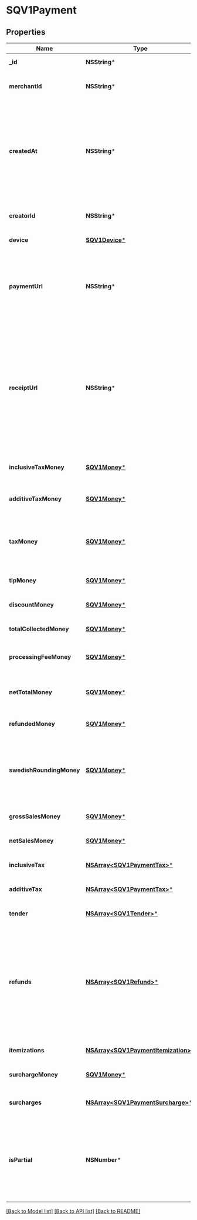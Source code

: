 # SQV1Payment

## Properties
Name | Type | Description | Notes
------------ | ------------- | ------------- | -------------
**_id** | **NSString*** | The payment&#39;s unique identifier. | [optional] 
**merchantId** | **NSString*** | The unique identifier of the merchant that took the payment. | [optional] 
**createdAt** | **NSString*** | The time when the payment was created, in ISO 8601 format. Reflects the time of the first payment if the object represents an incomplete partial payment, and the time of the last or complete payment otherwise. | [optional] 
**creatorId** | **NSString*** | The unique identifier of the Square account that took the payment. | [optional] 
**device** | [**SQV1Device***](SQV1Device.md) | The device that took the payment. | [optional] 
**paymentUrl** | **NSString*** | The URL of the payment&#39;s detail page in the merchant dashboard. The merchant must be signed in to the merchant dashboard to view this page. | [optional] 
**receiptUrl** | **NSString*** | The URL of the receipt for the payment. Note that for split tender payments, this URL corresponds to the receipt for the first tender listed in the payment&#39;s tender field. Each Tender object has its own receipt_url field you can use to get the other receipts associated with a split tender payment. | [optional] 
**inclusiveTaxMoney** | [**SQV1Money***](SQV1Money.md) | The sum of all inclusive taxes associated with the payment. | [optional] 
**additiveTaxMoney** | [**SQV1Money***](SQV1Money.md) | The sum of all additive taxes associated with the payment. | [optional] 
**taxMoney** | [**SQV1Money***](SQV1Money.md) | The total of all taxes applied to the payment. This is always the sum of inclusive_tax_money and additive_tax_money. | [optional] 
**tipMoney** | [**SQV1Money***](SQV1Money.md) | The total of all tips applied to the payment. | [optional] 
**discountMoney** | [**SQV1Money***](SQV1Money.md) | The total of all discounts applied to the payment. | [optional] 
**totalCollectedMoney** | [**SQV1Money***](SQV1Money.md) | The total of all discounts applied to the payment. | [optional] 
**processingFeeMoney** | [**SQV1Money***](SQV1Money.md) | The total of all processing fees collected by Square for the payment. | [optional] 
**netTotalMoney** | [**SQV1Money***](SQV1Money.md) | The amount to be deposited into the merchant&#39;s bank account for the payment. | [optional] 
**refundedMoney** | [**SQV1Money***](SQV1Money.md) | The total of all refunds applied to the payment. | [optional] 
**swedishRoundingMoney** | [**SQV1Money***](SQV1Money.md) | The total of all sales, including any applicable taxes, rounded to the smallest legal unit of currency (e.g., the nearest penny in USD, the nearest nickel in CAD) | [optional] 
**grossSalesMoney** | [**SQV1Money***](SQV1Money.md) | The total of all sales, including any applicable taxes. | [optional] 
**netSalesMoney** | [**SQV1Money***](SQV1Money.md) | The total of all sales, minus any applicable taxes. | [optional] 
**inclusiveTax** | [**NSArray&lt;SQV1PaymentTax&gt;***](SQV1PaymentTax.md) | All of the inclusive taxes associated with the payment. | [optional] 
**additiveTax** | [**NSArray&lt;SQV1PaymentTax&gt;***](SQV1PaymentTax.md) | All of the additive taxes associated with the payment. | [optional] 
**tender** | [**NSArray&lt;SQV1Tender&gt;***](SQV1Tender.md) | All of the tenders associated with the payment. | [optional] 
**refunds** | [**NSArray&lt;SQV1Refund&gt;***](SQV1Refund.md) | All of the refunds applied to the payment. Note that the value of all refunds on a payment can exceed the value of all tenders if a merchant chooses to refund money to a tender after previously accepting returned goods as part of an exchange. | [optional] 
**itemizations** | [**NSArray&lt;SQV1PaymentItemization&gt;***](SQV1PaymentItemization.md) | The items purchased in the payment. | [optional] 
**surchargeMoney** | [**SQV1Money***](SQV1Money.md) | The total of all surcharges applied to the payment. | [optional] 
**surcharges** | [**NSArray&lt;SQV1PaymentSurcharge&gt;***](SQV1PaymentSurcharge.md) | A list of all surcharges associated with the payment. | [optional] 
**isPartial** | **NSNumber*** | Indicates whether or not the payment is only partially paid for. If true, this payment will have the tenders collected so far, but the itemizations will be empty until the payment is completed. | [optional] 

[[Back to Model list]](../README.md#documentation-for-models) [[Back to API list]](../README.md#documentation-for-api-endpoints) [[Back to README]](../README.md)


